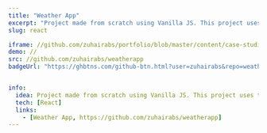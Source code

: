 ```yaml
---
title: "Weather App"
excerpt: "Project made from scratch using Vanilla JS. This project uses the Open Weather Map API"
slug: react

iframe: //github.com/zuhairabs/portfolio/blob/master/content/case-studies/images/projects/weatherapp.png
demo: //
src: //github.com/zuhairabs/weatherapp
badgeUrl: "https://ghbtns.com/github-btn.html?user=zuhairabs&repo=weatherapp&type=star&count=true" 


info:
  idea: Project made from scratch using Vanilla JS. This project uses the Open Weather Map API
  tech: [React]
  links: 
    - [Weather App, https://github.com/zuhairabs/weatherapp]
---
```

